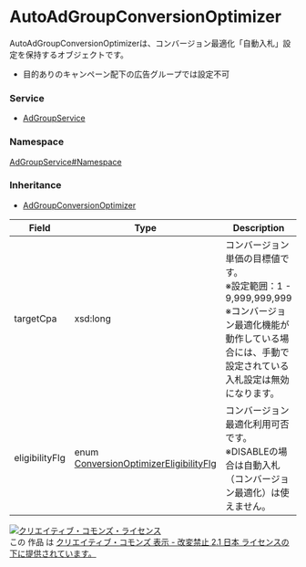 

# AutoAdGroupConversionOptimizer

AutoAdGroupConversionOptimizerは、コンバージョン最適化「自動入札」設定を保持するオブジェクトです。<br>
* 目的ありのキャンペーン配下の広告グループでは設定不可


### Service

+ [AdGroupService](../../services/AdGroupService.md)

### Namespace

[AdGroupService#Namespace](../../services/AdGroupService.md#namespace)

### Inheritance

+ [AdGroupConversionOptimizer](./AdGroupConversionOptimizer.md)

| Field | Type | Description | response | add | set | remove |
| ----- | ---- | ----------- | -------- | --------- | --------- | --------- |
| targetCpa | xsd:long | コンバージョン単価の目標値です。<br/>※設定範囲：1 - 9,999,999,999<br/>※コンバージョン最適化機能が動作している場合には、手動で設定されている入札設定は無効になります。 | yes | Optional | Optional | Ignore | |
| eligibilityFlg | enum [ConversionOptimizerEligibilityFlg](./ConversionOptimizerEligibilityFlg.md) | コンバージョン最適化利用可否です。<br/>※DISABLEの場合は自動入札（コンバージョン最適化）は使えません。 | yes | Ignore | Ignore | Ignore | |

<a rel="license" href="http://creativecommons.org/licenses/by-nd/2.1/jp/"><img alt="クリエイティブ・コモンズ・ライセンス" style="border-width:0" src="https://i.creativecommons.org/l/by-nd/2.1/jp/88x31.png" /></a><br />この 作品 は <a rel="license" href="http://creativecommons.org/licenses/by-nd/2.1/jp/">クリエイティブ・コモンズ 表示 - 改変禁止 2.1 日本 ライセンスの下に提供されています。</a>
